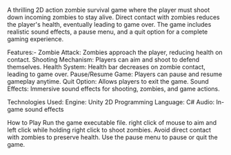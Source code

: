 A thrilling 2D action zombie survival game where the player must shoot down incoming zombies to stay alive. Direct contact with zombies reduces the player's health, eventually leading to game over. The game includes realistic sound effects, a pause menu, and a quit option for a complete gaming experience.

Features:-
Zombie Attack: Zombies approach the player, reducing health on contact.
Shooting Mechanism: Players can aim and shoot to defend themselves.
Health System: Health bar decreases on zombie contact, leading to game over.
Pause/Resume Game: Players can pause and resume gameplay anytime.
Quit Option: Allows players to exit the game.
Sound Effects: Immersive sound effects for shooting, zombies, and game actions.


Technologies Used:
Engine: Unity 2D
Programming Language: C#
Audio: In-game sound effects


How to Play
Run the game executable file.
right click of mouse to aim and left click while holding right click to shoot zombies.
Avoid direct contact with zombies to preserve health.
Use the pause menu to pause or quit the game.
